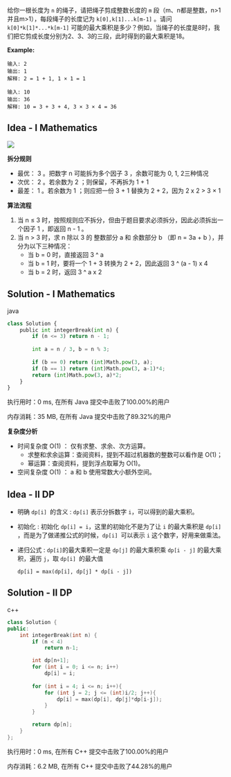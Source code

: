 给你一根长度为 `n` 的绳子，请把绳子剪成整数长度的 `m` 段（m、n都是整数，n>1并且m>1），每段绳子的长度记为 `k[0],k[1]...k[m-1]` 。请问 `k[0]*k[1]*...*k[m-1]` 可能的最大乘积是多少？例如，当绳子的长度是8时，我们把它剪成长度分别为2、3、3的三段，此时得到的最大乘积是18。



**Example:**
```
输入: 2
输出: 1
解释: 2 = 1 + 1, 1 × 1 = 1

输入: 10
输出: 36
解释: 10 = 3 + 3 + 4, 3 × 3 × 4 = 36
```

## Idea - I Mathematics

![](http://r.photo.store.qq.com/psc?/V50VqFfH2A6OlZ2gWBDL0uxzNK4WmFgm/TmEUgtj9EK6.7V8ajmQrEMaKYGgFOh3O8Y3xGT.bwxh9E7OOsrwEm1T1o7A3suSmpRrBXGDxfc42QH2jrVUoHmkXbFMopR*.kwSH.458Dcc!/r)

**拆分规则**

- 最优： 3 。把数字 n 可能拆为多个因子 3 ，余数可能为 0, 1, 2三种情况
- 次优： 2 。若余数为 2 ；则保留，不再拆为 1 + 1
- 最差： 1 。若余数为 1 ；则应把一份 3 + 1 替换为 2 + 2，因为 2 x 2 > 3 × 1

**算法流程**

1. 当 n ≤ 3 时，按照规则应不拆分，但由于题目要求必须拆分，因此必须拆出一个因子 1 ，即返回 n - 1 。
2. 当 n > 3 时，求 n 除以 3 的 整数部分 a 和 余数部分 b （即 n = 3a + b ），并分为以下三种情况：
   - 当 b = 0 时，直接返回 3 ^ a
   - 当 b = 1 时，要将一个 1 + 3 转换为 2 + 2，因此返回 3 ^ (a - 1) x 4
   - 当 b = 2 时，返回 3 ^ a x 2

## Solution - I Mathematics

java
```python
class Solution {
    public int integerBreak(int n) {
        if (n <= 3) return n - 1;
        
        int a = n / 3, b = n % 3;
        
        if (b == 0) return (int)Math.pow(3, a);
        if (b == 1) return (int)Math.pow(3, a-1)*4;
        return (int)Math.pow(3, a)*2;
    }
}
```
执行用时：0 ms, 在所有 Java 提交中击败了100.00%的用户

内存消耗：35 MB, 在所有 Java 提交中击败了89.32%的用户

**复杂度分析**

- 时间复杂度 O(1) ： 仅有求整、求余、次方运算。
  - 求整和求余运算：查阅资料，提到不超过机器数的整数可以看作是 O(1)；
  - 幂运算：查阅资料，提到浮点取幂为 O(1)。
- 空间复杂度 O(1) ： a 和 b 使用常数大小额外空间。

## Idea - II DP

- 明确 `dp[i] `的含义 :  `dp[i]` 表示分拆数字 `i`，可以得到的最大乘积。

- 初始化 : 初始化 `dp[i] = i`，这里的初始化不是为了让 `i` 的最大乘积是 `dp[i]` ，而是为了做递推公式的时候，`dp[i] `可以表示 `i` 这个数字，好用来做乘法。

- 递归公式 : `dp[i]`的最大乘积一定是 `dp[j]` 的最大乘积乘 `dp[i - j]` 的最大乘积，遍历 `j`，取 `dp[i] `的最大值

  `dp[i] = max(dp[i], dp[j] * dp[i - j])`

## Solution - II DP

c++

```c++
class Solution {
public:
    int integerBreak(int n) {
        if (n < 4)
            return n-1;

        int dp[n+1];
        for (int i = 0; i <= n; i++)
            dp[i] = i;
        
        for (int i = 4; i <= n; i++){
            for (int j = 2; j <= (int)i/2; j++){
                dp[i] = max(dp[i], dp[j]*dp[i-j]);
            }
        }

        return dp[n];
    }
};
```

执行用时：0 ms, 在所有 C++ 提交中击败了100.00%的用户

内存消耗：6.2 MB, 在所有 C++ 提交中击败了44.28%的用户
